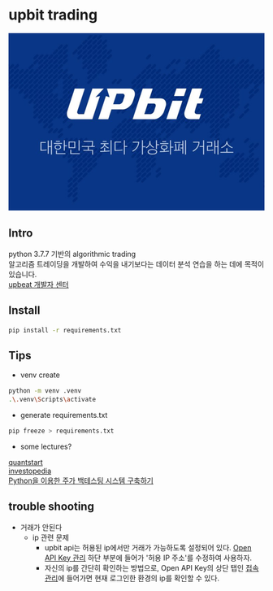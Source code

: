 # upbit trading 

<img src="./images/upbit.png" />

## Intro   
python 3.7.7 기반의 algorithmic trading  
알고리즘 트레이딩을 개발하여 수익을 내기보다는 데이터 분석 연습을 하는 데에 목적이 있습니다.  
[upbeat 개발자 센터](https://docs.upbit.com/)

## Install
```bash
pip install -r requirements.txt  
```

## Tips

- venv create
```bash
python -m venv .venv
.\.venv\Scripts\activate
```

- generate requirements.txt  
```bash
pip freeze > requirements.txt
```

- some lectures?  

[quantstart](https://www.quantstart.com/)  
[investopedia](https://www.investopedia.com/)  
[Python을 이용한 주가 백테스팅 시스템 구축하기](https://www.inflearn.com/course/python-%EC%A3%BC%EA%B0%80-%EB%B0%B1%ED%85%8C%EC%8A%A4%ED%8C%85#description)

## trouble shooting

- 거래가 안된다
  - ip 관련 문제
    - upbit api는 허용된 ip에서만 거래가 가능하도록 설정되어 있다. [Open API Key 관리](https://upbit.com/mypage/open_api_management) 하단 부분에 들어가 '허용 IP 주소'를 수정하여 사용하자.
    - 자신의 ip를 간단히 확인하는 방법으로, Open API Key의 상단 탭인 [접속 관리](https://upbit.com/mypage/access_management)에 들어가면 현재 로그인한 환경의 ip를 확인할 수 있다.
